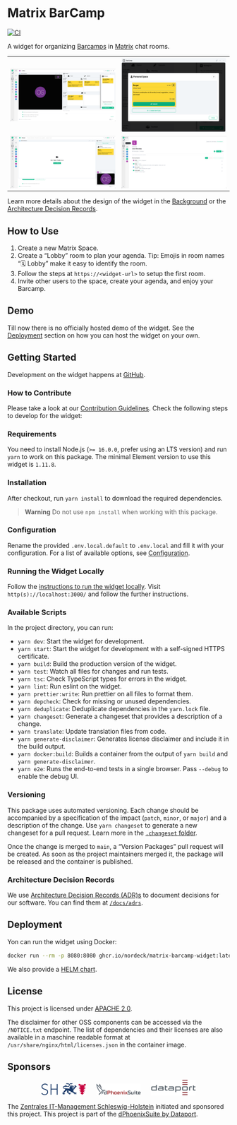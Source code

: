 # Matrix BarCamp

[![CI](https://github.com/nordeck/matrix-barcamp/actions/workflows/ci.yml/badge.svg)](https://github.com/nordeck/matrix-barcamp/actions/workflows/ci.yml)

A widget for organizing [Barcamps](https://en.wikipedia.org/wiki/BarCamp) in [Matrix](https://matrix.org/) chat rooms.

<table>
  <tr>
    <td>
      <img src="./docs/img/barcamp-lobby.png" alt="Lobby room">
    </td>
    <td>
      <img src="./docs/img/barcamp-suggestions.png" alt="Marking topic suggestions in the barcamp">
    </td>
  </tr>
  <tr>
    <td>
      <img src="./docs/img/barcamp-session.png" alt="Details view of the Barcamp session">
    </td>
    <td>
      <img src="./docs/img/barcamp-space.png" alt="Space overview with multiple rooms">
    </td>
  </tr>
</table>

Learn more details about the design of the widget in the [Background](./docs/background.md) or the [Architecture Decision Records](./docs/adrs/).

## How to Use

1. Create a new Matrix Space.
2. Create a “Lobby” room to plan your agenda.
   Tip: Emojis in room names “🗓 Lobby” make it easy to identify the room.
3. Follow the steps at `https://<widget-url>` to setup the first room.
4. Invite other users to the space, create your agenda, and enjoy your Barcamp.

## Demo

Till now there is no officially hosted demo of the widget.
See the [Deployment](#deployment) section on how you can host the widget on your own.

## Getting Started

Development on the widget happens at [GitHub](https://github.com/nordeck/matrix-barcamp).

### How to Contribute

Please take a look at our [Contribution Guidelines](https://github.com/nordeck/.github/blob/main/docs/CONTRIBUTING.md).
Check the following steps to develop for the widget:

### Requirements

You need to install Node.js (`>= 16.0.0`, prefer using an LTS version) and run
`yarn` to work on this package.
The minimal Element version to use this widget is `1.11.8`.

### Installation

After checkout, run `yarn install` to download the required dependencies.

> **Warning** Do not use `npm install` when working with this package.

### Configuration

Rename the provided `.env.local.default` to `.env.local` and fill it with your configuration.
For a list of available options, see [Configuration](./docs/configuration.md).

### Running the Widget Locally

Follow the [instructions to run the widget locally](https://github.com/nordeck/matrix-widget-toolkit/tree/main/example-widget-mui#running-the-widget-locally).
Visit `http(s)://localhost:3000/` and follow the further instructions.

### Available Scripts

In the project directory, you can run:

- `yarn dev`: Start the widget for development.
- `yarn start`: Start the widget for development with a self-signed HTTPS certificate.
- `yarn build`: Build the production version of the widget.
- `yarn test`: Watch all files for changes and run tests.
- `yarn tsc`: Check TypeScript types for errors in the widget.
- `yarn lint`: Run eslint on the widget.
- `yarn prettier:write`: Run prettier on all files to format them.
- `yarn depcheck`: Check for missing or unused dependencies.
- `yarn deduplicate`: Deduplicate dependencies in the `yarn.lock` file.
- `yarn changeset`: Generate a changeset that provides a description of a
  change.
- `yarn translate`: Update translation files from code.
- `yarn generate-disclaimer`: Generates license disclaimer and include it in the build output.
- `yarn docker:build`: Builds a container from the output of `yarn build` and `yarn generate-disclaimer`.
- `yarn e2e`: Runs the end-to-end tests in a single browser. Pass `--debug` to enable the debug UI.

### Versioning

This package uses automated versioning.
Each change should be accompanied by a specification of the impact (`patch`, `minor`, or `major`) and a description of the change.
Use `yarn changeset` to generate a new changeset for a pull request.
Learn more in the [`.changeset` folder](./.changeset).

Once the change is merged to `main`, a “Version Packages” pull request will be created.
As soon as the project maintainers merged it, the package will be released and the container is published.

### Architecture Decision Records

We use [Architecture Decision Records (ADR)s](https://github.com/nordeck/matrix-widget-toolkit/blob/main/docs/adrs/adr001-use-adrs-to-document-decisions.md) to document decisions for our software.
You can find them at [`/docs/adrs`](./docs/adrs/).

## Deployment

Yon can run the widget using Docker:

```sh
docker run --rm -p 8080:8080 ghcr.io/nordeck/matrix-barcamp-widget:latest
```

We also provide a [HELM chart](./charts/).

## License

This project is licensed under [APACHE 2.0](./LICENSE).

The disclaimer for other OSS components can be accessed via the `/NOTICE.txt` endpoint.
The list of dependencies and their licenses are also available in a maschine readable format at `/usr/share/nginx/html/licenses.json` in the container image.

## Sponsors

<p align="center">
   <a href="https://digitales.sh/"><img src="./docs/logos/zitshlogo.png" alt="ZIT SH" width="20%"></a>
   &nbsp;&nbsp;&nbsp;&nbsp;
   <a href="https://www.dphoenixsuite.de/"><img src="./docs/logos/dphoenixsuitelogo.svg" alt="dPhoenixSuite" width="20%"></a>
   &nbsp;&nbsp;&nbsp;&nbsp;
   <a href="https://www.dataport.de/"><img src="./docs/logos/dataportlogo.png" alt="Dataport" width="20%"></a>
</p>

The [Zentrales IT-Management Schleswig-Holstein](https://digitales.sh/) initiated and sponsored this project.
This project is part of the [dPhoenixSuite by Dataport](https://www.dphoenixsuite.de/).
